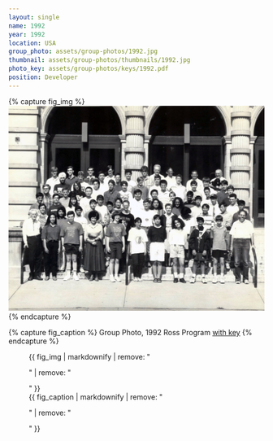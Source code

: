 ```yaml
---
layout: single
name: 1992
year: 1992
location: USA
group_photo: assets/group-photos/1992.jpg
thumbnail: assets/group-photos/thumbnails/1992.jpg
photo_key: assets/group-photos/keys/1992.pdf
position: Developer
---
```

{% capture fig_img %}
[![1992](/assets/group-photos/1992.jpg)](/assets/group-photos/keys/1992.pdf)
{% endcapture %}

{% capture fig_caption %}
Group Photo, 1992 Ross Program [with key](/assets/group-photos/keys/1992.pdf)
{% endcapture %}

<figure>
  {{ fig_img | markdownify | remove: "<p>" | remove: "</p>" }}
  <figcaption>{{ fig_caption | markdownify | remove: "<p>" | remove: "</p>" }}</figcaption>
</figure>
